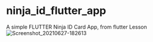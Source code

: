 # ninja_id_flutter_app

A simple FLUTTER Ninja ID Card App, from flutter Lesson
![Screenshot_20210627-182613](https://user-images.githubusercontent.com/44091450/123554162-9f3fe200-d733-11eb-8ca6-063a444f4bef.jpg)


